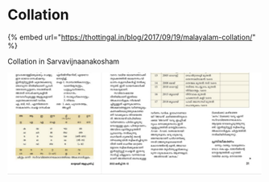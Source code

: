 # Collation

{% embed url="https://thottingal.in/blog/2017/09/19/malayalam-collation/" %}

Collation in Sarvavijnaanakosham

![](<../.gitbook/assets/image (119).png>)
